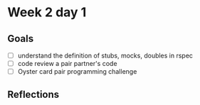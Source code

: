 # Week 2 day 1 

## Goals 

* [ ] understand the definition of stubs, mocks, doubles in rspec
* [ ] code review a pair partner's code 
* [ ] Oyster card pair programming challenge

## Reflections

